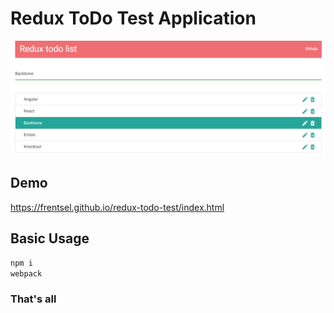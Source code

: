 # Redux ToDo Test Application

![preview](./intro.png)

## Demo
https://frentsel.github.io/redux-todo-test/index.html

## Basic Usage

```javascript
npm i
webpack
```

### That's all